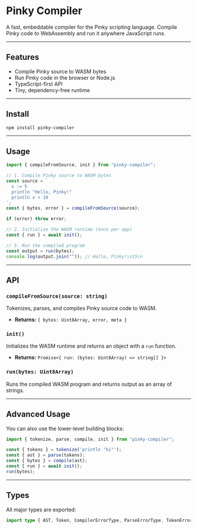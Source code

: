 # Pinky Compiler

A fast, embeddable compiler for the Pinky scripting language.
Compile Pinky code to WebAssembly and run it anywhere JavaScript runs.

---

## Features

-  Compile Pinky source to WASM bytes
-  Run Pinky code in the browser or Node.js
-  TypeScript-first API
-  Tiny, dependency-free runtime

---

## Install

```sh
npm install pinky-compiler
```

---

## Usage

```ts
import { compileFromSource, init } from "pinky-compiler";

// 1. Compile Pinky source to WASM bytes
const source = `
  x := 5
  println "Hello, Pinky!"
  println x + 10
`;
const { bytes, error } = compileFromSource(source);

if (error) throw error;

// 2. Initialize the WASM runtime (once per app)
const { run } = await init();

// 3. Run the compiled program
const output = run(bytes);
console.log(output.join("")); // Hello, Pinky!\n15\n
```

---

## API

### `compileFromSource(source: string)`

Tokenizes, parses, and compiles Pinky source code to WASM.

-  **Returns:** `{ bytes: Uint8Array, error, meta }`

### `init()`

Initializes the WASM runtime and returns an object with a `run` function.

-  **Returns:** `Promise<{ run: (bytes: Uint8Array) => string[] }>`

### `run(bytes: Uint8Array)`

Runs the compiled WASM program and returns output as an array of strings.

---

## Advanced Usage

You can also use the lower-level building blocks:

```ts
import { tokenize, parse, compile, init } from "pinky-compiler";

const { tokens } = tokenize('println "hi"');
const { ast } = parse(tokens);
const { bytes } = compile(ast);
const { run } = await init();
run(bytes);
```

---

## Types

All major types are exported:

```ts
import type { AST, Token, CompilerErrorType, ParseErrorType, TokenErrorType } from "pinky-compiler";
```
